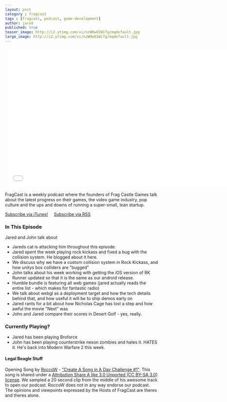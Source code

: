 ```yaml
---
layout: post
category : fragcast
tags : [fragcast, podcast, game-development]
author: jared
published: true
teaser_image: http://i2.ytimg.com/vi/nzWHwO1WiTg/mqdefault.jpg
large_image: http://i2.ytimg.com/vi/nzWHwO1WiTg/mqdefault.jpg
---
```


<iframe width="740" height="460" src="//www.youtube.com/embed/l4p2X54lFYc" frameborder="0" allowfullscreen></iframe>

<div id="player" data-url="http://media.signalleaf.com/player/FragCast/544491f768124f02001c8ad6/" width="750" height="90"></div>

FragCast is a weekly podcast where the founders of Frag Castle Games talk about the latest progress on their games, the video game industry, pop culture and the ups and downs of running a super-small, lean startup.

[Subscribe via iTunes!](https://itunes.apple.com/us/podcast/fragcast/id796282162?mt=2) &nbsp;&nbsp;&nbsp; [Subscribe via RSS](http://media.signalleaf.com/FragCast/rss)

### In This Episode
Jared and John talk about

 - Jareds cat is attacking him throughout this episode.
 - Jared spent the week playing rock kickass and fixed a bug with the collision system. He blogged about it here.﻿
 - We discuss why we have a custom collision system in Rock Kickass, and how unitys box colliders are "bugged"
 - John talks about his week working with getting the iOS version of RK Runner updated so that it is the same as our android release.
 - Humble bundle is featuring all web games (jared actually reads the entire list - which makes for fantastic radio)
 - We talk about webgl as a deployment target and how the tech details behind that, and how useful it will be to ship demos early on
 - Jared rants for a bit about how Nicholas Cage has lost a step and how awful the movie "Next" was
 - John and Jared compare their scores in Desert Golf - yes, really.



### Currently Playing?
 - Jared has been playing Broforce
 - John has been playing counterstrike nexon zombies and hates it. HATES it. He's back into Modern Warfare 2 this week.

#### Legal Beagle Stuff
Opening Song by [RoccoW](https://soundcloud.com/roccow) - ["Create A Song in A Day Challenge #1"](https://soundcloud.com/roccow/create-a-song-in-a-day). This song is shared under a [Attribution Share A like 3.0 Unported (CC BY-SA 3.0) license](http://creativecommons.org/licenses/by-sa/3.0/). We sampled a 20 second clip from the middle of his awesome track to open our podcast. RoccoW does not in any way endorse our podcast. The opinions and viewpoints expressed by the Hosts of FragCast are theres and theres alone.
